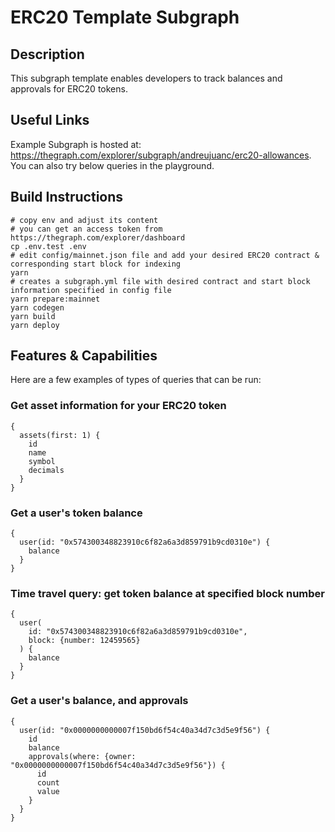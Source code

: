 # ERC20 Template Subgraph

## Description
This subgraph template enables developers to track  balances and approvals for ERC20 tokens.

## Useful Links

Example Subgraph is hosted at: https://thegraph.com/explorer/subgraph/andreujuanc/erc20-allowances. You can also try below queries in the playground.


## Build Instructions
```
# copy env and adjust its content
# you can get an access token from https://thegraph.com/explorer/dashboard
cp .env.test .env
# edit config/mainnet.json file and add your desired ERC20 contract & corresponding start block for indexing
yarn
# creates a subgraph.yml file with desired contract and start block information specified in config file
yarn prepare:mainnet
yarn codegen
yarn build
yarn deploy
```

## Features & Capabilities
Here are a few examples of types of queries that can be run:

### Get asset information for your ERC20 token
```
{
  assets(first: 1) {
    id
    name
    symbol
    decimals
  }
}
```

### Get a user's token balance
```
{
  user(id: "0x574300348823910c6f82a6a3d859791b9cd0310e") {
    balance
  }
}
```

### Time travel query: get token balance at specified block number
```
{
  user(
    id: "0x574300348823910c6f82a6a3d859791b9cd0310e",
    block: {number: 12459565}
  ) {
    balance
  }
}
```

### Get a user's balance, and approvals
```
{
  user(id: "0x0000000000007f150bd6f54c40a34d7c3d5e9f56") {
    id
    balance
    approvals(where: {owner: "0x0000000000007f150bd6f54c40a34d7c3d5e9f56"}) {
      id
      count
      value
    }
  }
}

```
